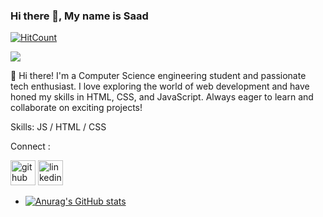 ### Hi there 👋, My name is Saad

  [![HitCount](https://hits.dwyl.com/MohdSaadMa07/View-Counter.svg?style=flat-square)](http://hits.dwyl.com/MohdSaadMa07/View-Counter)


![](https://png.pngtree.com/thumb_back/fw800/background/20230930/pngtree-web-development-concept-programming-and-coding-illustrated-in-3d-image_13511770.png)

👋 Hi there! I'm a Computer Science engineering student and passionate tech enthusiast. I love exploring the world of web development and have honed my skills in HTML, CSS, and JavaScript. Always eager to learn and collaborate on exciting projects!

Skills:  JS / HTML / CSS 

Connect :

[<img src='https://cdn.jsdelivr.net/npm/simple-icons@3.0.1/icons/github.svg' alt='github' height='40'>](https://github.com/MohdSaadMa07)  [<img src='https://cdn.jsdelivr.net/npm/simple-icons@3.0.1/icons/linkedin.svg' alt='linkedin' height='40'>](https://www.linkedin.com/in/mohammed-saad-3568662b2//)  




- [![Anurag's GitHub stats](https://github-readme-stats.vercel.app/api?username=MohdSaadMa07)](https://github.com/anuraghazra/github-readme-stats)
